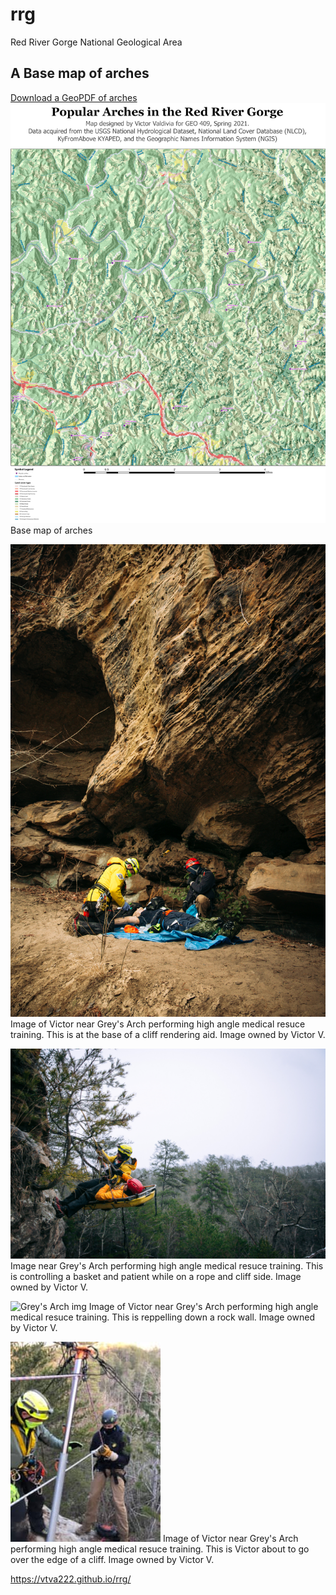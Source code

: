 # rrg
Red River Gorge National Geological Area

## A Base map of arches

[Download a GeoPDF of arches](basemap/rrg.pdf)
![Base map of arches](graphics/rrg.jpg) Base map of arches

![Grey's Arch img](graphics/a1.jpg) Image of Victor near Grey's Arch performing high angle medical resuce training. This is at the base of a cliff rendering aid. Image owned by Victor V.


![Grey's Arch img](graphics/a2.jpg) Image near Grey's Arch performing high angle medical resuce training. This is controlling a basket and patient while on a rope and cliff side. Image owned by Victor V.

![Grey's Arch img](graphics/a3.jpg) Image of Victor near Grey's Arch performing high angle medical resuce training. This is reppelling down a rock wall. Image owned by Victor V.

![Grey's Arch img](graphics/a4.jpg) 
Image of Victor near Grey's Arch performing high angle medical resuce training. This is Victor about to go over the edge of a cliff. Image owned by Victor V.

https://vtva222.github.io/rrg/
